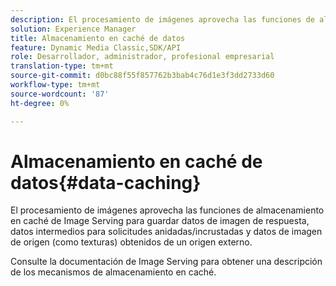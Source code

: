 ```yaml
---
description: El procesamiento de imágenes aprovecha las funciones de almacenamiento en caché de Image Serving para guardar datos de imagen de respuesta, datos intermedios para solicitudes anidadas/incrustadas y datos de imagen de origen (como texturas) obtenidos de un origen externo.
solution: Experience Manager
title: Almacenamiento en caché de datos
feature: Dynamic Media Classic,SDK/API
role: Desarrollador, administrador, profesional empresarial
translation-type: tm+mt
source-git-commit: d0bc88f55f857762b3bab4c76d1e3f3dd2733d60
workflow-type: tm+mt
source-wordcount: '87'
ht-degree: 0%

---
```



# Almacenamiento en caché de datos{#data-caching}

El procesamiento de imágenes aprovecha las funciones de almacenamiento en caché de Image Serving para guardar datos de imagen de respuesta, datos intermedios para solicitudes anidadas/incrustadas y datos de imagen de origen (como texturas) obtenidos de un origen externo.

Consulte la documentación de Image Serving para obtener una descripción de los mecanismos de almacenamiento en caché.
